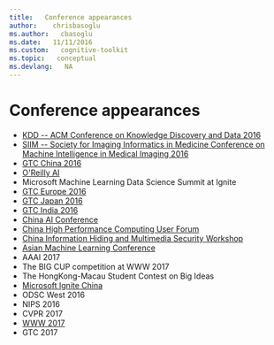 ```yaml
---
title:   Conference appearances
author:    chrisbasoglu
ms.author:   cbasoglu
ms.date:   11/11/2016
ms.custom:   cognitive-toolkit
ms.topic:   conceptual
ms.devlang:   NA
---
```


# Conference appearances

* [KDD -- ACM Conference on Knowledge Discovery and Data 2016](http://www.kdd.org/kdd2016)
* [SIIM -- Society for Imaging Informatics in Medicine Conference on Machine Intelligence in Medical Imaging 2016](http://siim.org/page/2016CMIMI)
* [GTC China 2016](http://www.gputechconf.cn/page/home.html)
* [O'Reilly AI](http://conferences.oreilly.com/artificial-intelligence/ai-deep-learning-bots-ny)
* Microsoft Machine Learning Data Science Summit at Ignite
* [GTC Europe 2016](https://www.gputechconf.eu/Home.aspx)
* [GTC Japan 2016](http://www.gputechconf.jp)
* [GTC India 2016](http://www.gputechconf.in)
* [China AI Conference](http://ccai.caai.cn)
* [China High Performance Computing User Forum](http://www.asc-events.org/HPCUF/2016)
* [China Information Hiding and Multimedia Security Workshop](http://www.cihw.org.cn)
* [Asian Machine Learning Conference](http://acml-conf.org/2016)
* AAAI 2017
* The BIG CUP competition at WWW 2017
* The HongKong-Macau Student Contest on Big Ideas
* [Microsoft Ignite China](https://www.microsoft.com/china/ignite/2016/)
* ODSC West 2016
* NIPS 2016
* CVPR 2017
* [WWW 2017](./WWW-2017-Tutorial.md)
* GTC 2017
